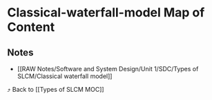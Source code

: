 # Classical-waterfall-model Map of Content


## Notes
- [[RAW Notes/Software and System Design/Unit 1/SDC/Types of SLCM/Classical waterfall model]]

⤴️ Back to [[Types of SLCM MOC]]